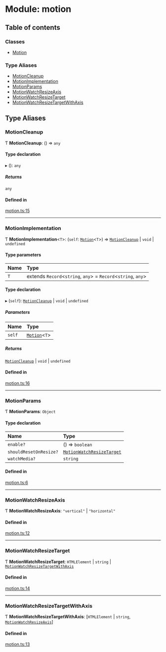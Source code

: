 # Module: motion

## Table of contents

### Classes

- [Motion](../wiki/motion.Motion)

### Type Aliases

- [MotionCleanup](../wiki/motion#motioncleanup)
- [MotionImplementation](../wiki/motion#motionimplementation)
- [MotionParams](../wiki/motion#motionparams)
- [MotionWatchResizeAxis](../wiki/motion#motionwatchresizeaxis)
- [MotionWatchResizeTarget](../wiki/motion#motionwatchresizetarget)
- [MotionWatchResizeTargetWithAxis](../wiki/motion#motionwatchresizetargetwithaxis)

## Type Aliases

### MotionCleanup

Ƭ **MotionCleanup**: () => `any`

#### Type declaration

▸ (): `any`

##### Returns

`any`

#### Defined in

[motion.ts:15](https://github.com/owowagency/gsap-motion/blob/b906818/lib/motion.ts#L15)

___

### MotionImplementation

Ƭ **MotionImplementation**<`T`\>: (`self`: [`Motion`](../wiki/motion.Motion)<`T`\>) => [`MotionCleanup`](../wiki/motion#motioncleanup) \| `void` \| `undefined`

#### Type parameters

| Name | Type |
| :------ | :------ |
| `T` | extends `Record`<`string`, `any`\> = `Record`<`string`, `any`\> |

#### Type declaration

▸ (`self`): [`MotionCleanup`](../wiki/motion#motioncleanup) \| `void` \| `undefined`

##### Parameters

| Name | Type |
| :------ | :------ |
| `self` | [`Motion`](../wiki/motion.Motion)<`T`\> |

##### Returns

[`MotionCleanup`](../wiki/motion#motioncleanup) \| `void` \| `undefined`

#### Defined in

[motion.ts:16](https://github.com/owowagency/gsap-motion/blob/b906818/lib/motion.ts#L16)

___

### MotionParams

Ƭ **MotionParams**: `Object`

#### Type declaration

| Name | Type |
| :------ | :------ |
| `enable?` | () => `boolean` |
| `shouldResetOnResize?` | [`MotionWatchResizeTarget`](../wiki/motion#motionwatchresizetarget) |
| `watchMedia?` | `string` |

#### Defined in

[motion.ts:6](https://github.com/owowagency/gsap-motion/blob/b906818/lib/motion.ts#L6)

___

### MotionWatchResizeAxis

Ƭ **MotionWatchResizeAxis**: ``"vertical"`` \| ``"horizontal"``

#### Defined in

[motion.ts:12](https://github.com/owowagency/gsap-motion/blob/b906818/lib/motion.ts#L12)

___

### MotionWatchResizeTarget

Ƭ **MotionWatchResizeTarget**: `HTMLElement` \| `string` \| [`MotionWatchResizeTargetWithAxis`](../wiki/motion#motionwatchresizetargetwithaxis)

#### Defined in

[motion.ts:14](https://github.com/owowagency/gsap-motion/blob/b906818/lib/motion.ts#L14)

___

### MotionWatchResizeTargetWithAxis

Ƭ **MotionWatchResizeTargetWithAxis**: [`HTMLElement` \| `string`, [`MotionWatchResizeAxis`](../wiki/motion#motionwatchresizeaxis)]

#### Defined in

[motion.ts:13](https://github.com/owowagency/gsap-motion/blob/b906818/lib/motion.ts#L13)
